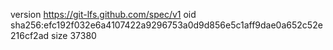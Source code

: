 version https://git-lfs.github.com/spec/v1
oid sha256:efc192f032e6a4107422a9296753a0d9d856e5c1aff9dae0a652c52e216cf2ad
size 37380
